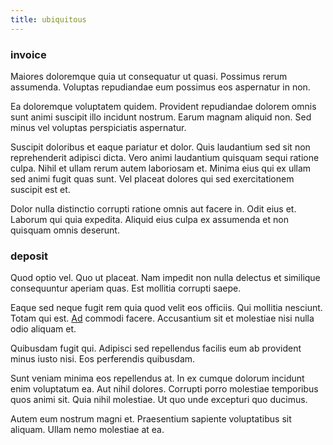 ```yaml
---
title: ubiquitous
---
```


### invoice

Maiores doloremque quia ut consequatur ut quasi. Possimus rerum assumenda. Voluptas repudiandae eum possimus eos aspernatur in non.

Ea doloremque voluptatem quidem. Provident repudiandae dolorem omnis sunt animi suscipit illo incidunt nostrum. Earum magnam aliquid non. Sed minus vel voluptas perspiciatis aspernatur.

Suscipit doloribus et eaque pariatur et dolor. Quis laudantium sed sit non reprehenderit adipisci dicta. Vero animi laudantium quisquam sequi ratione culpa. Nihil et ullam rerum autem laboriosam et. Minima eius qui ex ullam sed animi fugit quas sunt. Vel placeat dolores qui sed exercitationem suscipit est et.

Dolor nulla distinctio corrupti ratione omnis aut facere in. Odit eius et. Laborum qui quia expedita. Aliquid eius culpa ex assumenda et non quisquam omnis deserunt.

### deposit

Quod optio vel. Quo ut placeat. Nam impedit non nulla delectus et similique consequuntur aperiam quas. Est mollitia corrupti saepe.

Eaque sed neque fugit rem quia quod velit eos officiis. Qui mollitia nesciunt. Totam qui est. [Ad](/voluptate/nihil/village_rustic_soft_salad_orchid.md) commodi facere. Accusantium sit et molestiae nisi nulla odio aliquam et.

Quibusdam fugit qui. Adipisci sed repellendus facilis eum ab provident minus iusto nisi. Eos perferendis quibusdam.

Sunt veniam minima eos repellendus at. In ex cumque dolorum incidunt enim voluptatum ea. Aut nihil dolores. Corrupti porro molestiae temporibus quos animi sit. Quia nihil molestiae. Ut quo unde excepturi quo ducimus.

Autem eum nostrum magni et. Praesentium sapiente voluptatibus sit aliquam. Ullam nemo molestiae at ea.
